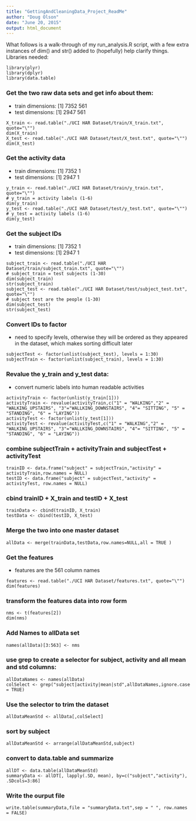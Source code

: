 ```yaml
---
title: "GettingAndCleaningData_Project_ReadMe"
author: "Doug Olson"
date: "June 20, 2015"
output: html_document
---
```

What follows is a walk-through of my run_analysis.R script, with a few extra instances of dim() and str()
added to (hopefully) help clarify things.
Libraries needed:
```{r}
library(plyr)
library(dplyr)
library(data.table)
```
### Get the two raw data sets and get info about them:
* train dimensions: [1] 7352  561
* test dimensions: [1] 2947  561
```{r}
X_train <- read.table("./UCI HAR Dataset/train/X_train.txt", quote="\"")
dim(X_train)
X_test <- read.table("./UCI HAR Dataset/test/X_test.txt", quote="\"")
dim(X_test)
```
### Get the activity data
* train dimensions: [1] 7352    1
* test dimensions: [1] 2947    1
```{r}
y_train <- read.table("./UCI HAR Dataset/train/y_train.txt", quote="\"")
# y_train = activity labels (1-6)
dim(y_train)
y_test <- read.table("./UCI HAR Dataset/test/y_test.txt", quote="\"")
# y_test = activity labels (1-6)
dim(y_test)
```
### Get the subject IDs
* train dimensions: [1] 7352    1
* test dimensions: [1] 2947    1
```{r}
subject_train <- read.table("./UCI HAR Dataset/train/subject_train.txt", quote="\"")
# subject_train = test subjects (1-30)
dim(subject_train)
str(subject_train)
subject_test <- read.table("./UCI HAR Dataset/test/subject_test.txt", quote="\"")
# subject test are the people (1-30)
dim(subject_test)
str(subject_test)
```
### Convert IDs to factor
* need to specify levels, otherwise they will be ordered as they appeared in the dataset, which makes sorting difficult later
```{r}
subjectTest <- factor(unlist(subject_test), levels = 1:30)
subjectTrain <- factor(unlist(subject_train), levels = 1:30)
```
### Revalue the y_train and y_test data:
* convert numeric labels into human readable activities
```{r}
activityTrain <- factor(unlist(y_train[1]))
activityTrain <- revalue(activityTrain,c("1" = "WALKING","2" = "WALKING_UPSTAIRS", "3"="WALLKING_DOWNSTAIRS", "4"= "SITTING", "5" = "STANDING", "6" = "LAYING"))
activityTest <- factor(unlist(y_test[1]))
activityTest <- revalue(activityTest,c("1" = "WALKING","2" = "WALKING_UPSTAIRS", "3"="WALLKING_DOWNSTAIRS", "4"= "SITTING", "5" = "STANDING", "6" = "LAYING"))
```
### combine subjectTrain + activityTrain and subjectTest + activityTest
```{r}
trainID <- data.frame("subject" = subjectTrain,"activity" = activityTrain,row.names = NULL)
testID <- data.frame("subject" = subjectTest,"activity" = activityTest, row.names = NULL)
```
### cbind trainID + X_train and testID + X_test
```{r}
trainData <- cbind(trainID, X_train)
testData <- cbind(testID, X_test)
```
### Merge the two into one master dataset
```{r}
allData <- merge(trainData,testData,row.names=NULL,all = TRUE )
```
### Get the features
* features are the 561 column names

```{r}
features <- read.table("./UCI HAR Dataset/features.txt", quote="\"")
dim(features)
```
### transform the features data into row form
```{r}
nms <- t(features[2])
dim(nms)
```
### Add Names to allData set
```{r}
names(allData)[3:563] <- nms
```
### use grep to create a selector for subject, activity and all mean and std columns: 
```{r}
allDataNames <- names(allData)
colSelect <- grep("subject|activity|mean|std",allDataNames,ignore.case = TRUE)
```
### Use the selector to trim the dataset 
```{r}
allDataMeanStd <- allData[,colSelect]
```
### sort by subject
```{r}
allDataMeanStd <- arrange(allDataMeanStd,subject)
```
### convert to data.table and summarize
```{r}
allDT <- data.table(allDataMeanStd)
summaryData <- allDT[, lapply(.SD, mean), by=c("subject","activity"), .SDcols=3:86]
```
### Write the ourput file
```{r}
write.table(summaryData,file = "summaryData.txt",sep = " ", row.names = FALSE)
```


